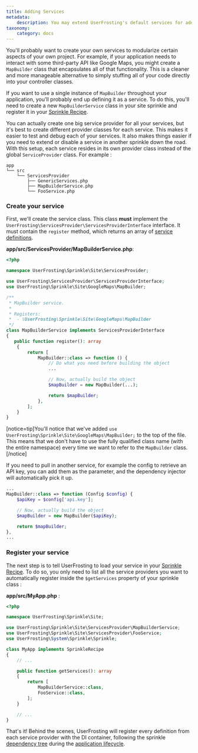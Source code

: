 ```yaml
---
title: Adding Services
metadata:
    description: You may extend UserFrosting's default services for additional functionality, or define completely new services in your Sprinkles.
taxonomy:
    category: docs
---
```


You'll probably want to create your own services to modularize certain aspects of your own project. For example, if your application needs to interact with some third-party API like Google Maps, you might create a `MapBuilder` class that encapsulates all of that functionality. This is a cleaner and more manageable alternative to simply stuffing all of your code directly into your controller classes.

If you want to use a single instance of `MapBuilder` throughout your application, you'll probably end up defining it as a service. To do this, you'll need to create a new  `MapBuilderService` class in your site sprinkle and register it in your [Sprinkle Recipe](/sprinkles/recipe#services).

You can actually create one big service provider for all your services, but it's best to create different provider classes for each service. This makes it easier to test and debug each of your services. It also makes things easier if you need to extend or disable a service in another sprinkle down the road. With this setup, each service resides in its own provider class instead of the global `ServiceProvider` class. For example :

```
app
└── src
    └── ServicesProvider
        ├── GenericServices.php
        ├── MapBuilderService.php
        └── FooService.php
```

### Create your service

First, we'll create the service class. This class **must** implement the `UserFrosting\ServicesProvider\ServicesProviderInterface` interface. It must contain the `register` method, which returns an array of [service definitions](/dependency-injection/the-di-container#service-providers-definitions). 

**app/src/ServicesProvider/MapBuilderService.php**:

```php
<?php

namespace UserFrosting\Sprinkle\Site\ServicesProvider;

use UserFrosting\ServicesProvider\ServicesProviderInterface;
use UserFrosting\Sprinkle\Site\GoogleMaps\MapBuilder;

/**
 * MapBuilder service.
 *
 * Registers:
 *  - \UserFrosting\Sprinkle\Site\GoogleMaps\MapBuilder
 */
class MapBuilderService implements ServicesProviderInterface
{
   public function register(): array
    {
        return [
            MapBuilder::class => function () {
                // Do what you need before building the object
                ...

                // Now, actually build the object
                $mapBuilder = new MapBuilder(...);

                return $mapBuilder;
            },
        ];
    }
}
```

[notice=tip]You'll notice that we've added `use UserFrosting\Sprinkle\Site\GoogleMaps\MapBuilder;` to the top of the file. This means that we don't have to use the fully qualified class name (with the entire namespace) every time we want to refer to the `MapBuilder` class.[/notice]

If you need to pull in another service, for example the config to retrieve an API key, you can add them as the parameter, and the dependency injector will automatically pick it up.

```php
...
MapBuilder::class => function (Config $config) {
    $apiKey = $config['api.key'];

    // Now, actually build the object
    $mapBuilder = new MapBuilder($apiKey);

    return $mapBuilder;
},
...
```

### Register your service

The next step is to tell UserFrosting to load your service in your [Sprinkle Recipe](/sprinkles/recipe#getservices). To do so, you only need to list all the service providers you want to automatically register inside the `$getServices` property of your sprinkle class :

**app/src/MyApp.php** :
```php
<?php

namespace UserFrosting\Sprinkle\Site;

use UserFrosting\Sprinkle\Site\ServicesProvider\MapBuilderService;
use UserFrosting\Sprinkle\Site\ServicesProvider\FooService;
use UserFrosting\System\Sprinkle\Sprinkle;

class MyApp implements SprinkleRecipe
{
    // ...

    public function getServices(): array
    {
        return [
            MapBuilderService::class,
            FooService::class,
        ];
    }

    // ...
}
```

That's it! Behind the scenes, UserFrosting will register every definition from each service provider with the DI container, following the sprinkle [dependency tree](/sprinkles/recipe#dependent-sprinkles) during the [application lifecycle](/advanced/application-lifecycle).
